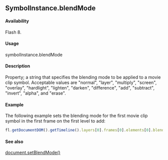 ## SymbolInstance.blendMode

#### Availability

Flash 8.

#### Usage

symbolInstance.blendMode

#### Description

Property; a string that specifies the blending mode to be applied to a movie clip symbol. Acceptable values are "normal", "layer", "multiply", "screen", "overlay", "hardlight", "lighten", "darken", "difference", "add", "subtract", "invert", "alpha", and "erase".

#### Example

The following example sets the blending mode for the first movie clip symbol in the first frame on the first level to add:
```javascript
fl.getDocumentDOM().getTimeline().layers[0].frames[0].elements[0].blendMode = "add";

```
#### See also

[document.setBlendMode()](../Document_object/docum460.md)
